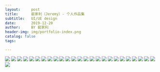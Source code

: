 ```yaml
---
layout:     post
title:      裴家利（Jeremy）- 个人作品集
subtitle:   UI/UE design
date:       2019-12-20
author:     BY 裴家利
header-img: img/portfolio-index.png
catalog: false
tags:

---
```

![](https://cl.ly/f1f5526d33aa)
![](https://cl.ly/eb4872c56ed8)
![](https://cl.ly/5047b6475dd4)
![](https://cl.ly/229fb857c8c0)
![](https://cl.ly/a16f0bdc1b92)
![](https://cl.ly/128be285c24e)
![](https://cl.ly/b53021bb519d)
![](https://cl.ly/9538953fe4fc)
![](https://cl.ly/89145a32c9c8)
![](https://cl.ly/d0ea34264bce)
![](https://cl.ly/153e28de35a7)
![](https://cl.ly/3eead1813a75)
![](https://cl.ly/d87c23b9f012)
![](https://cl.ly/658c17b74037)
![](https://cl.ly/6b09d3b95d85)
![](https://cl.ly/1776215dfb01)
![](https://cl.ly/7f699e560dce)
![](https://cl.ly/ef58c4b590bf)
![](https://cl.ly/890c18108646)
![](https://cl.ly/a06fa99572b5)
![](https://cl.ly/6e3520a22eee)
![](https://cl.ly/183785fd7814)
![](https://cl.ly/62dcc439bfe9)
![](https://cl.ly/2a09b665321e)
![](https://cl.ly/22ba5ce14c82)
![](https://cl.ly/c3d52da31365)
